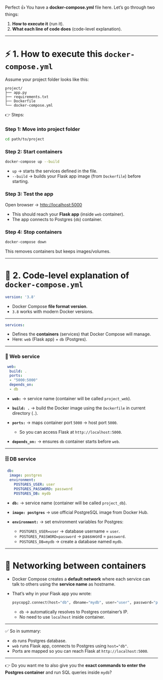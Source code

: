 Perfect 👍 You have a **docker-compose.yml** file here. Let’s go through two things:

1. **How to execute it** (run it).
2. **What each line of code does** (code-level explanation).

---

# ⚡ 1. How to execute this `docker-compose.yml`

Assume your project folder looks like this:

```
project/
├── app.py
├── requirements.txt
├── Dockerfile
└── docker-compose.yml
```

👉 Steps:

### Step 1: Move into project folder

```bash
cd path/to/project
```

### Step 2: Start containers

```bash
docker-compose up --build
```

* `up` → starts the services defined in the file.
* `--build` → builds your Flask app image (from `Dockerfile`) before starting.

### Step 3: Test the app

Open browser → [http://localhost:5000](http://localhost:5000)

* This should reach your **Flask app** (inside `web` container).
* The app connects to Postgres (`db`) container.

### Step 4: Stop containers

```bash
docker-compose down
```

This removes containers but keeps images/volumes.

---

# 🧩 2. Code-level explanation of `docker-compose.yml`

```yaml
version: '3.8'
```

* Docker Compose **file format version**.
* `3.8` works with modern Docker versions.

---

```yaml
services:
```

* Defines the **containers** (services) that Docker Compose will manage.
* Here: `web` (Flask app) + `db` (Postgres).

---

### 🚀 Web service

```yaml
 web:
  build: .
  ports:
  - "5000:5000"
  depends_on:
  - db
```

* **`web:`** → service name (container will be called `project_web`).
* **`build: .`** → build the Docker image using the `Dockerfile` in current directory (`.`).
* **`ports:`** → maps container port `5000` → host port `5000`.

  * So you can access Flask at `http://localhost:5000`.
* **`depends_on:`** → ensures `db` container starts before `web`.

---

### 🗄 DB service

```yaml
 db:
  image: postgres
  environment:
    POSTGRES_USER: user
    POSTGRES_PASSWORD: password
    POSTGRES_DB: mydb
```

* **`db:`** → service name (container will be called `project_db`).
* **`image: postgres`** → use official PostgreSQL image from Docker Hub.
* **`environment:`** → set environment variables for Postgres:

  * `POSTGRES_USER=user` → database username = `user`.
  * `POSTGRES_PASSWORD=password` → password = `password`.
  * `POSTGRES_DB=mydb` → create a database named `mydb`.

---

# 🔗 Networking between containers

* Docker Compose creates a **default network** where each service can talk to others using the **service name** as hostname.
* That’s why in your Flask app you wrote:

  ```python
  psycopg2.connect(host="db", dbname="mydb", user="user", password="password")
  ```

  * `db` → automatically resolves to Postgres container’s IP.
  * No need to use `localhost` inside container.

---

✅ So in summary:

* `db` runs Postgres database.
* `web` runs Flask app, connects to Postgres using `host="db"`.
* Ports are mapped so you can reach Flask at `http://localhost:5000`.

---

👉 Do you want me to also give you the **exact commands to enter the Postgres container** and run SQL queries inside `mydb`?
